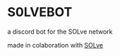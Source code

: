 # S0LVEBOT
 a discord bot for the SOLve network

made in colaboration with [SOLve](https://discord.com/invite/BBNAs3ctBd)